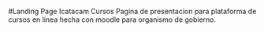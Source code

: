 #Landing Page Icatacam Cursos
Pagina de presentacion para plataforma de cursos en linea hecha con moodle para organismo de gobierno.
